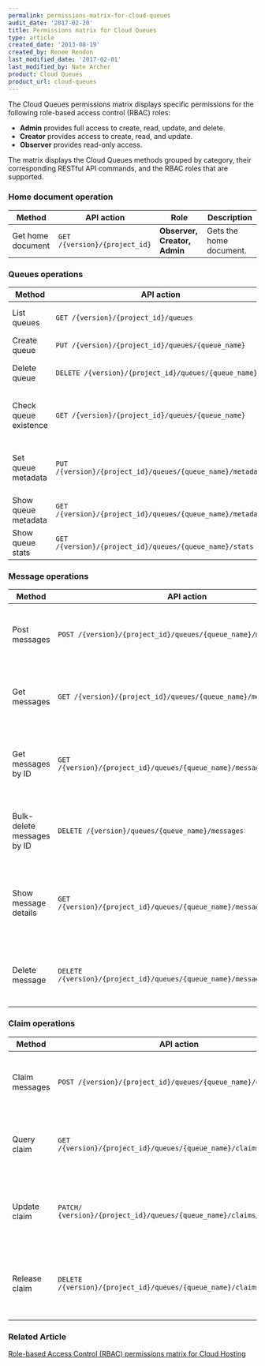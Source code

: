 ```yaml
---
permalink: permissions-matrix-for-cloud-queues
audit_date: '2017-02-20'
title: Permissions matrix for Cloud Queues
type: article
created_date: '2013-08-19'
created_by: Renee Rendon
last_modified_date: '2017-02-01'
last_modified_by: Nate Archer
product: Cloud Queues
product_url: cloud-queues
---
```


The Cloud Queues permissions matrix displays specific permissions for the
following role-based access control (RBAC) roles:

- **Admin** provides full access to create, read, update, and delete.
- **Creator** provides access to create, read, and update.
- **Observer** provides read-only access.

The matrix displays the Cloud Queues methods grouped by category, their corresponding RESTful API commands, and the RBAC roles that are supported.

### Home document operation

Method | API action | Role | Description
--- | --- | --- | ---
Get home document |	`GET /{version}/{project_id}` |	**Observer, Creator, Admin** | Gets the home document.

### Queues operations

Method | API action | Role | Description
--- | --- | --- | ---
List queues	| `GET /{version}/{project_id}/queues` | **Observer, Creator, Admin**	| Lists queues.
Create queue | `PUT /{version}/{project_id}/queues/{queue_name}` | **Admin**	| Creates a queue.
Delete queue | `DELETE /{version}/{project_id}/queues/{queue_name}` | **Admin** | Deletes the specified queue.
Check queue existence |	`GET /{version}/{project_id}/queues/{queue_name}` |**Observer, Creator, Admin**	| Verifies whether the specified queue exists.
Set queue metadata | `PUT /{version}/{project_id}/queues/{queue_name}/metadata` | **Creator, Admin** | Sets metadata for the specified queue.
Show queue metadata | `GET /{version}/{project_id}/queues/{queue_name}/metadata` | **Observer, Creator, Admin** |	Returns queue metadata.
Show queue stats | `GET /{version}/{project_id}/queues/{queue_name}/stats` | **Observer, Creator, Admin** | Returns queue statistics.

### Message operations

Method | API action | Role | Description
--- | --- | --- | ---
Post messages | `POST /{version}/{project_id}/queues/{queue_name}/messages` | **Creator, Admin** | Posts the message or messages for the specified queue.
Get messages | `GET /{version}/{project_id}/queues/{queue_name}/messages` | **Creator, Admin** | Gets the message or messages in the specified queue.
Get messages by ID | `GET /{version}/{project_id}/queues/{queue_name}/messages/{messageId}` | **Observer, Creator, Admin** | Gets the specified set of messages from the specified queue.
Bulk-delete messages by ID | `DELETE /{version}/queues/{queue_name}/messages` | **Admin** | Deletes the specified messages from the specified queue.
Show message details | `GET /{version}/{project_id}/queues/{queue_name}/messages/{messageId}` | **Observer, Creator, Admin** | Shows details for the specified message from the specified queue.
Delete message | `DELETE /{version}/{project_id}/queues/{queue_name}/messages/{messageId}` | **Admin**	| Deletes the specified message from the specified queue.


### Claim operations

Method | API action | Role | Description
--- | --- | --- | ---
Claim messages | `POST /{version}/{project_id}/queues/{queue_name}/claim` | **Creator, Admin** | Claims a set of messages from the specified queue.
Query claim	| `GET /{version}/{project_id}/queues/{queue_name}/claims/{claimId}` | **Observer, Creator, Admin** |	Queries the specified claim for the specified queue.
Update claim | `PATCH/ {version}/{project_id}/queues/{queue_name}/claims/{claimId}` | **Creator, Admin** | Updates the specified claim for the specified queue.
Release claim | `DELETE /{version}/{project_id}/queues/{queue_name}/claims/{claimId}` | **Admin** | Releases the specified claim for the specified queue.

### Related Article

[Role-based Access Control (RBAC) permissions matrix for Cloud Hosting](/support/how-to/permissions-matrix-for-role-based-access-control-rbac/)
